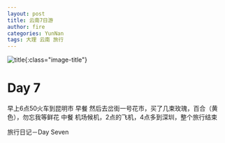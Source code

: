 ```yaml
---
layout: post
title: 云南7日游
author: fire
categories: YunNan 
tags: 大理 云南 旅行
---
```


![title](https://image.sideproject.cn/titlex/titlex_114.jpg){:class="image-title"}

Day 7
===


早上6点50火车到昆明市
早餐
然后去岔街一号花市，买了几束玫瑰，百合（黄色），勿忘我等鲜花
中餐
机场候机，2点的飞机，4点多到深圳，整个旅行结束

 旅行日记－Day Seven 